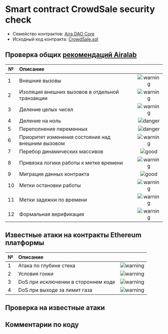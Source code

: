 # Smart contract CrowdSale security check

- Семейство контрактов: [Aira DAO Core][1]
- Исходный код контракта: [CrowdSale.sol](https://github.com/airalab/core/62c672732695b6429678bcd321520c41af109475/sol/cashflow/CrowdSale.sol)

## Проверка общих [рекомендаций Airalab][2]

| № | Описание                                             | |
|---|:-----------------------------------------------------|:--------------------------:|
| 1 | Внешние вызовы                                       | ![warning](https://cdn.rawgit.com/primer/octicons/62c672732695b6429678bcd321520c41af109475/build/svg/issue-opened.svg)  |
| 2 | Изоляция внешних вызовов в отдельной транзакции      | ![warning](https://cdn.rawgit.com/primer/octicons/62c672732695b6429678bcd321520c41af109475/build/svg/issue-opened.svg) |
| 3 | Деление целых чисел                                  | ![warning](https://cdn.rawgit.com/primer/octicons/62c672732695b6429678bcd321520c41af109475/build/svg/issue-opened.svg)     |
| 4 | Деление на ноль                                      | ![danger](https://cdn.rawgit.com/primer/octicons/62c672732695b6429678bcd321520c41af109475/build/svg/flame.svg)        |
| 5 | Переполнение переменных                              | ![danger](https://cdn.rawgit.com/primer/octicons/62c672732695b6429678bcd321520c41af109475/build/svg/flame.svg)   |
| 6 | Приоритет изменения состояния над внешним вызовом    | ![warning](https://cdn.rawgit.com/primer/octicons/62c672732695b6429678bcd321520c41af109475/build/svg/issue-opened.svg) | 
| 7 | Перебор динамических массивов                        | ![good](https://cdn.rawgit.com/primer/octicons/62c672732695b6429678bcd321520c41af109475/build/svg/check.svg) | 
| 8 | Привязка логики работы к метке времени               | ![warning](https://cdn.rawgit.com/primer/octicons/62c672732695b6429678bcd321520c41af109475/build/svg/issue-opened.svg) |
| 9 | Миграция данных контракта                            | ![good](https://cdn.rawgit.com/primer/octicons/62c672732695b6429678bcd321520c41af109475/build/svg/check.svg)  |
|10 | Метки остановки работы                               | ![warning](https://cdn.rawgit.com/primer/octicons/62c672732695b6429678bcd321520c41af109475/build/svg/issue-opened.svg)|
|11 | Метки задежки по времени                             | ![warning](https://cdn.rawgit.com/primer/octicons/62c672732695b6429678bcd321520c41af109475/build/svg/issue-opened.svg)     |
|12 | Формальная верификация                               | ![warning](https://cdn.rawgit.com/primer/octicons/62c672732695b6429678bcd321520c41af109475/build/svg/issue-opened.svg)   |


## Известные атаки на контракты Ethereum платформы

| № | Описание                                             |  |
|---|:-----------------------------------------------------|:-------------------:|
| 1 | Атака по глубине стека                               | ![warning](https://cdn.rawgit.com/primer/octicons/62c672732695b6429678bcd321520c41af109475/build/svg/issue-opened.svg)   |
| 2 | Условия гонки                                        | ![warning](https://cdn.rawgit.com/primer/octicons/62c672732695b6429678bcd321520c41af109475/build/svg/issue-opened.svg)|
| 3 | DoS при исключении в стороннем коде                  | ![warning](https://cdn.rawgit.com/primer/octicons/62c672732695b6429678bcd321520c41af109475/build/svg/issue-opened.svg)     |
| 4 | DoS при выходе за лимит газа                         | ![warning](https://cdn.rawgit.com/primer/octicons/62c672732695b6429678bcd321520c41af109475/build/svg/issue-opened.svg) |

## Проверка на известные атаки

## Комментарии по коду


[1]: https://github.com/airalab/core 
[2]: https://github.com/airalab
